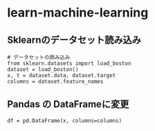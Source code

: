 # learn-machine-learning

## Sklearnのデータセット読み込み

```
# データセットの読み込み
from sklearn.datasets import load_boston
dataset = load_boston()
x, t = dataset.data, dataset.target
columns = dataset.feature_names
```

## Pandas の DataFrameに変更
```
df = pd.DataFrame(x, columns=columns)
```
